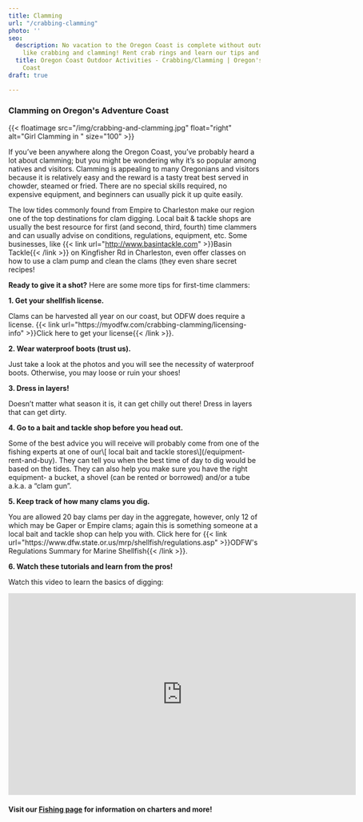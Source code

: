 ```yaml
---
title: Clamming
url: "/crabbing-clamming"
photo: ''
seo:
  description: No vacation to the Oregon Coast is complete without outdoor activities
    like crabbing and clamming! Rent crab rings and learn our tips and tricks!
  title: Oregon Coast Outdoor Activities - Crabbing/Clamming | Oregon's Adventure
    Coast
draft: true

---
```

### Clamming on Oregon's Adventure Coast

{{< floatimage src="/img/crabbing-and-clamming.jpg" float="right" alt="Girl Clamming in " size="100" >}}

If you’ve been anywhere along the Oregon Coast, you’ve probably heard a lot about clamming; but you might be wondering why it’s so popular among natives and visitors. Clamming is appealing to many Oregonians and visitors because it is relatively easy and the reward is a tasty treat best served in chowder, steamed or fried. There are no special skills required, no expensive equipment, and beginners can usually pick it up quite easily.

The low tides commonly found from Empire to Charleston make our region one of the top destinations for clam digging. Local bait & tackle shops are usually the best resource for first (and second, third, fourth) time clammers and can usually advise on conditions, regulations, equipment, etc. Some businesses, like {{< link url="http://www.basintackle.com" >}}Basin Tackle{{< /link >}} on Kingfisher Rd in Charleston, even offer classes on how to use a clam pump and clean the clams (they even share secret recipes!

**Ready to give it a shot?**  Here are some more tips for first-time clammers:

**1. Get your shellfish license.**

<p class="bullet-para-indent">Clams can be harvested all year on our coast, but ODFW does require a license.  {{< link url="https://myodfw.com/crabbing-clamming/licensing-info" >}}Click here to get your license{{< /link >}}.</p>

**2. Wear waterproof boots (trust us).**

<p class="bullet-para-indent">Just take a look at the photos and you will see the necessity of waterproof boots. Otherwise, you may loose or ruin your shoes!</p>

**3. Dress in layers!**

<p class="bullet-para-indent">Doesn’t matter what season it is, it can get chilly out there! Dress in layers that can get dirty.</p>

**4. Go to a bait and tackle shop before you head out.**

<p class="bullet-para-indent">Some of the best advice you will receive will probably come from one of the fishing experts at one of our\[ local bait and tackle stores\](/equipment-rent-and-buy). They can tell you when the best time of day to dig would be based on the tides. They can also help you make sure you have the right equipment- a bucket, a shovel (can be rented or borrowed) and/or a tube a.k.a. a “clam gun”.</p>

**5. Keep track of how many clams you dig.**

<p class="bullet-para-indent">You are allowed 20 bay clams per day in the aggregate, however, only 12 of which may be Gaper or Empire clams; again this is something someone at a local bait and tackle shop can help you with. Click here for {{< link url="https://www.dfw.state.or.us/mrp/shellfish/regulations.asp" >}}ODFW's Regulations Summary for Marine Shellfish{{< /link >}}.</p>

**6. Watch these tutorials and learn from the pros!**

<p class="bullet-para-indent">Watch this video to learn the basics of digging:</p>
<p>
<iframe width="695" height="403" src="https://www.youtube.com/embed/caRg6WqgrcI?rel=0" frameborder="0" allow="autoplay; encrypted-media" allowfullscreen></iframe></p>

#### Visit our [**Fishing page**](/fishing/) for information on charters and more!
